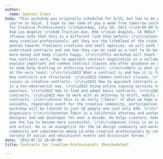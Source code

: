 ```yaml
---
author:
  name: Spencer Cross
body: "This workshop was originally scheduled for 6/15, but had to be postponed. If
  you're in SoCal, I hope to see some of you a week from tomorrow instead! \r\n\r\nContracts
  for Creative Professionals \r\nSaturday, July 20, 2013 \r\n9:00 AM to 1:00 PM \r\nThe
  Hub Los Angeles \r\n830 Traction Ave. #3A \r\nLos Angeles, CA 90013 \r\nhttp://contractsforcreativepros.eventbrite.com/
  (Please note that this is a different link than before) \r\n\r\nContracts mystify
  many creative professionals, yet they are the lifeblood of the trade. In this workshop,
  geared towards freelance creatives and small agencies, we will work together to
  understand contracts and see how they can be used as a tool to do better work, make
  more money and keep clients happy. \r\n\r\nThis workshop will teach the basics of
  how contracts work, how to approach contract negotiation as a collaborative process,
  explain important and common contract clauses and offer guidance on when and how
  to seek help drafting or enforcing contracts. \r\n\r\nHere is what you will learn,
  at the very least: \r\n\r\n\u2022 What a contract is and how it is formed. \r\n\u2022
  How contracts are structured. \r\n\u2022 Common contract clauses. \r\n\u2022 Typical
  issues in creative contracts. \r\n\u2022 How to approach contracts with your clients
  in a non-adverserial way. \r\n\u2022 Using online signing services to make the process
  painless. \r\n\u2022 How to find and adapt basic contracts. \r\n\u2022 How to enforce
  contracts. \r\n\u2022 How to work with an attorney to draft, modify and enforce
  contracts. \r\n\r\nSince this is an early \"beta\" of what we hope will become a
  valuable, repeatable event for the creative community, participation in this first
  workshop will be limited to just 10 people and cost only $89. \r\n\r\nAbout the
  Organizers \r\n\r\nJonathan Tobin is a California attorney and worked as a graphic
  designer and web developer for over a decade. He helps creators, makers and innovators
  use the law to become more successful. \r\n\r\nSpencer Cross is an LA-based designer
  and artist. He is an evangelist for the LA design community and works to foster
  community and camaraderie among LA-area creative professionals by coordinating a
  variety of social and educational events and discussion forums."
date: '2013-07-12 18:49:06'
title: Contracts for Creative Professionals (Rescheduled)

---
```

